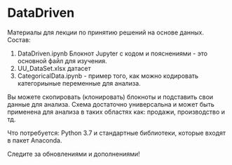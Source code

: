 # DataDriven
Материалы для лекции по принятию решений на основе данных.
Состав:
1. DataDriven.ipynb Блокнот Jupyter с кодом и пояснениями - это основной файл для изучения.
2. UU_DataSet.xlsx датасет 
3. CategoricalData.ipynb - пример того, как можно кодировать категориыные переменные для анализа. 

Вы можете скопировать (клонировать) блокноты и подставить свои данные для анализа. Схема достаточно универсальна и может быть применена для анализа в таких областях как: продажи, производство и тд.

Что потребуется: Python 3.7 и стандартные библиотеки, которые входят в пакет Anaconda.

Следите за обновлениями и дополнениями!
